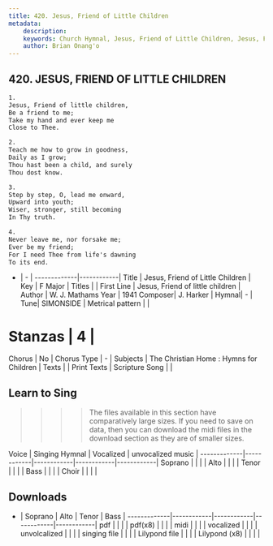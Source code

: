 ```yaml
---
title: 420. Jesus, Friend of Little Children
metadata:
    description: 
    keywords: Church Hymnal, Jesus, Friend of Little Children, Jesus, Friend of little children, 
    author: Brian Onang'o
---
```



## 420. JESUS, FRIEND OF LITTLE CHILDREN

```txt
1.
Jesus, Friend of little children, 
Be a friend to me; 
Take my hand and ever keep me 
Close to Thee. 

2.
Teach me how to grow in goodness, 
Daily as I grow; 
Thou hast been a child, and surely 
Thou dost know. 

3.
Step by step, O, lead me onward, 
Upward into youth; 
Wiser, stronger, still becoming 
In Thy truth. 

4.
Never leave me, nor forsake me; 
Ever be my friend; 
For I need Thee from life's dawning 
To its end.
```

- |   -  |
-------------|------------|
Title | Jesus, Friend of Little Children |
Key | F Major |
Titles |  |
First Line | Jesus, Friend of little children |
Author | W. J. Mathams
Year | 1941
Composer| J. Harker |
Hymnal|  - |
Tune| SIMONSIDE |
Metrical pattern | |
# Stanzas | 4 |
Chorus | No |
Chorus Type | - |
Subjects | The Christian Home : Hymns for Children |
Texts |  |
Print Texts | 
Scripture Song |  |
  
## Learn to Sing

>>>> The files available in this section have comparatively large sizes. If you need to save on data, then you can download the midi files in the download section as they are of smaller sizes.

Voice |  Singing Hymnal | Vocalized | unvocalized music |
-------------|------------|------------|------------|------------|
Soprano | | | |
Alto | | | |
Tenor | | | |
Bass | | | |
Choir | | | |

## Downloads

- |  Soprano | Alto | Tenor | Bass |
-------------|------------|------------|------------|------------|
pdf | | | |
pdf(x8) | | | |
midi | | | |
vocalized | | | |
unvolcalized | | | |
singing file | | | |
Lilypond file | | | |
Lilypond (x8) | | | |
  